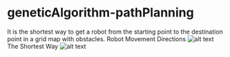 # geneticAlgorithm-pathPlanning
It is the shortest way to get a robot from the starting point to the destination point in a grid map with obstacles.
Robot Movement Directions
![alt text](https://github.com/yusufasln26/geneticAlgorithm-pathPlanning/blob/master/robot_img1.png)
The Shortest Way
![alt text](https://github.com/yusufasln26/geneticAlgorithm-pathPlanning/blob/master/robot_img2.png)
